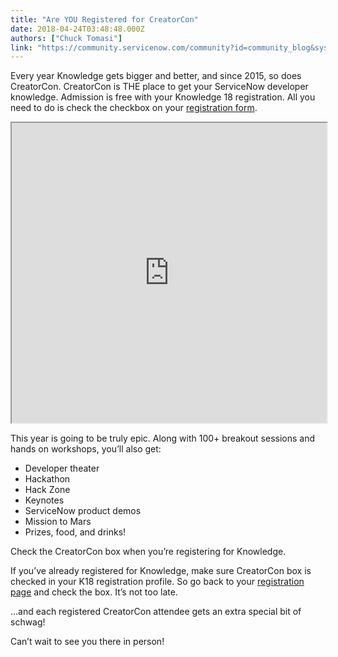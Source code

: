 ```yaml
---
title: "Are YOU Registered for CreatorCon"
date: 2018-04-24T03:48:48.000Z
authors: ["Chuck Tomasi"]
link: "https://community.servicenow.com/community?id=community_blog&sys_id=21947513db6d57002b6dfb651f961907"
---
```

<p><span style="font-weight: 400;">Every year Knowledge gets bigger and better, and since 2015, so does CreatorCon. CreatorCon is THE place to get your ServiceNow developer knowledge. Admission is free with your Knowledge 18 registration. All you need to do is check the checkbox on your </span><a href="https://knowledge.servicenow.com/sessions/creator-con.html" rel="nofollow"><span style="font-weight: 400;">registration form</span></a><span style="font-weight: 400;">. </span></p>
<p><span style="font-weight: 400;"><iframe id="video_tinymce" style="width: 100%; height: 480px;" src="https://www.youtube.com/embed/Wj67FLlWUBs"></iframe></span></p>
<p><span style="font-weight: 400;">This year is going to be truly epic. Along with 100&#43; breakout sessions and hands on workshops, you’ll also get:</span></p>
<ul><li style="font-weight: 400;"><span style="font-weight: 400;">Developer theater</span></li><li style="font-weight: 400;"><span style="font-weight: 400;">Hackathon</span></li><li style="font-weight: 400;"><span style="font-weight: 400;">Hack Zone</span></li><li style="font-weight: 400;"><span style="font-weight: 400;">Keynotes</span></li><li style="font-weight: 400;"><span style="font-weight: 400;">ServiceNow product demos</span></li><li style="font-weight: 400;"><span style="font-weight: 400;">Mission to Mars</span></li><li style="font-weight: 400;"><span style="font-weight: 400;">Prizes, food, and drinks!</span></li></ul>
<p><span style="font-weight: 400;">Check the CreatorCon box when you’re registering for Knowledge.</span></p>
<p><span style="font-weight: 400;">If you’ve already registered for Knowledge, make sure CreatorCon box is checked in your K18 registration profile. So go back to your </span><a href="https://knowledge.servicenow.com/sessions/creator-con.html" rel="nofollow"><span style="font-weight: 400;">registration page</span></a><span style="font-weight: 400;"> and check the box. It’s not too late.</span></p>
<p><span style="font-weight: 400;">...and each registered CreatorCon attendee gets an extra special bit of schwag!</span></p>
<p><span style="font-weight: 400;">Can’t wait to see you there in person!</span></p>